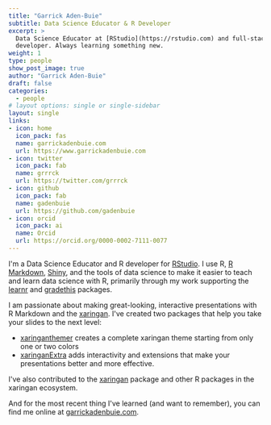 ```yaml
---
title: "Garrick Aden-Buie"
subtitle: Data Science Educator & R Developer
excerpt: >
  Data Science Educator at [RStudio](https://rstudio.com) and full-stack R
  developer. Always learning something new.
weight: 1
type: people
show_post_image: true
author: "Garrick Aden-Buie"
draft: false
categories:
  - people
# layout options: single or single-sidebar
layout: single
links:
- icon: home
  icon_pack: fas
  name: garrickadenbuie.com
  url: https://www.garrickadenbuie.com
- icon: twitter
  icon_pack: fab
  name: grrrck
  url: https://twitter.com/grrrck
- icon: github
  icon_pack: fab
  name: gadenbuie
  url: https://github.com/gadenbuie
- icon: orcid
  icon_pack: ai
  name: Orcid
  url: https://orcid.org/0000-0002-7111-0077
---
```


[rstudio]: https://rstudio.com
[xaringan]: https://slides.yihui.org/xaringan
[xaringanthemer]: https://pkg.garrickadenbuie.com/xaringanthemer
[xaringanExtra]: https://pkg.garrickadenbuie.com/xaringanExtra
[rmarkdown]: https://rmarkdown.rstudio.com
[shiny]: https://shiny.rstudio.com
[learnr]: https://rstudio.github.io/learnr
[gradethis]: https://pkgs.rstudio.com/gradethis

I'm a Data Science Educator and R developer for [RStudio].
I use R, [R Markdown][rmarkdown], [Shiny], and the tools of data science to make it easier to teach and learn data science with R,
primarily through my work supporting the [learnr] and [gradethis] packages.

I am passionate about making great-looking, interactive presentations with R Markdown and the [xaringan].
I've created two packages that help you take your slides to the next level:

- [xaringanthemer] creates a complete xaringan theme starting from only one or two colors
- [xaringanExtra] adds interactivity and extensions that make your presentations better and more effective.

I've also contributed to the [xaringan] package and other R packages in the xaringan ecosystem.

And for the most recent thing I've learned (and want to remember), you can find me online at [garrickadenbuie.com](https://www.garrickadenbuie.com).
